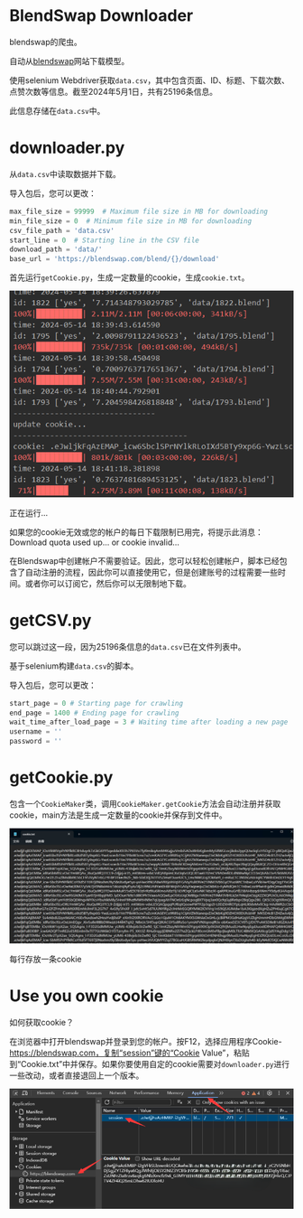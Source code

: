 # BlendSwap Downloader

blendswap的爬虫。

自动从[blendswap](https://blendswap.com/)网站下载模型。

使用selenium Webdriver获取`data.csv`，其中包含页面、ID、标题、下载次数、点赞次数等信息。截至2024年5月1日，共有25196条信息。

此信息存储在`data.csv`中。

# downloader.py

从`data.csv`中读取数据并下载。

导入包后，您可以更改：

```python
max_file_size = 99999  # Maximum file size in MB for downloading
min_file_size = 0  # Minimum file size in MB for downloading
csv_file_path = 'data.csv'
start_line = 0  # Starting line in the CSV file
download_path = 'data/'
base_url = 'https://blendswap.com/blend/{}/download'
```

首先运行`getCookie.py`，生成一定数量的cookie，生成`cookie.txt`。

![image-20240514184213742](README.assets/image-20240514184213742.png)

正在运行...

如果您的cookie无效或您的帐户的每日下载限制已用完，将提示此消息：Download quota used up... or cookie invalid...

在Blendswap中创建帐户不需要验证。因此，您可以轻松创建帐户，脚本已经包含了自动注册的流程，因此你可以直接使用它，但是创建账号的过程需要一些时间。或者你可以订阅它，然后你可以无限制地下载。

# getCSV.py

您可以跳过这一段，因为25196条信息的`data.csv`已在文件列表中。

基于selenium构建`data.csv`的脚本。

导入包后，您可以更改：

```python
start_page = 0 # Starting page for crawling
end_page = 1400 # Ending page for crawling
wait_time_after_load_page = 3 # Waiting time after loading a new page
username = ''
password = ''
```

# getCookie.py

包含一个`CookieMaker`类，调用`CookieMaker.getCookie`方法会自动注册并获取cookie，main方法是生成一定数量的cookie并保存到文件中。

![image-20240514182546366](README.assets/image-20240514182546366.png)

每行存放一条cookie



# Use you own cookie

如何获取cookie？

在浏览器中打开blendswap并登录到您的帐户。按F12，选择应用程序Cookie-https://blendswap.com，复制“session”键的“Cookie Value”，粘贴到“Cookie.txt”中并保存。如果你要使用自定的cookie需要对`downloader.py`进行一些改动，或者直接退回上一个版本。

![image-20240501145100026](README.assets/image-20240501145100026.png)